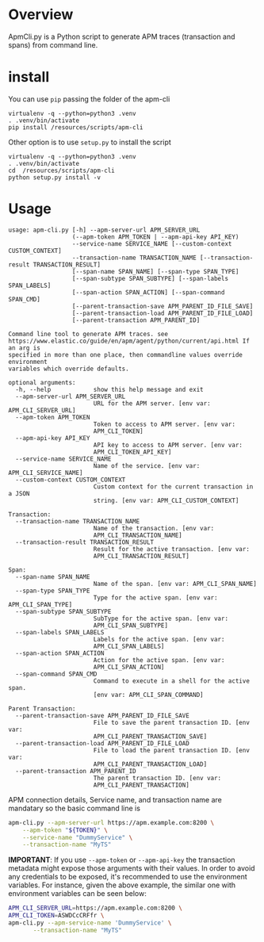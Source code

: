 # Overview

ApmCli.py is a Python script to generate APM traces (transaction and spans) from command line.

# install

You can use `pip` passing the folder of the apm-cli

```
virtualenv -q --python=python3 .venv
. .venv/bin/activate
pip install /resources/scripts/apm-cli
```

Other option is to use `setup.py` to install the script

```
virtualenv -q --python=python3 .venv
. .venv/bin/activate
cd  /resources/scripts/apm-cli
python setup.py install -v
```

# Usage

```
usage: apm-cli.py [-h] --apm-server-url APM_SERVER_URL
                  (--apm-token APM_TOKEN | --apm-api-key API_KEY)
                  --service-name SERVICE_NAME [--custom-context CUSTOM_CONTEXT]
                  --transaction-name TRANSACTION_NAME [--transaction-result TRANSACTION_RESULT]
                  [--span-name SPAN_NAME] [--span-type SPAN_TYPE]
                  [--span-subtype SPAN_SUBTYPE] [--span-labels SPAN_LABELS]
                  [--span-action SPAN_ACTION] [--span-command SPAN_CMD]
                  [--parent-transaction-save APM_PARENT_ID_FILE_SAVE]
                  [--parent-transaction-load APM_PARENT_ID_FILE_LOAD]
                  [--parent-transaction APM_PARENT_ID]

Command line tool to generate APM traces. see
https://www.elastic.co/guide/en/apm/agent/python/current/api.html If an arg is
specified in more than one place, then commandline values override environment
variables which override defaults.

optional arguments:
  -h, --help            show this help message and exit
  --apm-server-url APM_SERVER_URL
                        URL for the APM server. [env var: APM_CLI_SERVER_URL]
  --apm-token APM_TOKEN
                        Token to access to APM server. [env var:
                        APM_CLI_TOKEN]
  --apm-api-key API_KEY
                        API key to access to APM server. [env var:
                        APM_CLI_TOKEN_API_KEY]
  --service-name SERVICE_NAME
                        Name of the service. [env var: APM_CLI_SERVICE_NAME]
  --custom-context CUSTOM_CONTEXT
                        Custom context for the current transaction in a JSON
                        string. [env var: APM_CLI_CUSTOM_CONTEXT]

Transaction:
  --transaction-name TRANSACTION_NAME
                        Name of the transaction. [env var:
                        APM_CLI_TRANSACTION_NAME]
  --transaction-result TRANSACTION_RESULT
                        Result for the active transaction. [env var:
                        APM_CLI_TRANSACTION_RESULT]

Span:
  --span-name SPAN_NAME
                        Name of the span. [env var: APM_CLI_SPAN_NAME]
  --span-type SPAN_TYPE
                        Type for the active span. [env var: APM_CLI_SPAN_TYPE]
  --span-subtype SPAN_SUBTYPE
                        SubType for the active span. [env var:
                        APM_CLI_SPAN_SUBTYPE]
  --span-labels SPAN_LABELS
                        Labels for the active span. [env var:
                        APM_CLI_SPAN_LABELS]
  --span-action SPAN_ACTION
                        Action for the active span. [env var:
                        APM_CLI_SPAN_ACTION]
  --span-command SPAN_CMD
                        Command to execute in a shell for the active span.
                        [env var: APM_CLI_SPAN_COMMAND]

Parent Transaction:
  --parent-transaction-save APM_PARENT_ID_FILE_SAVE
                        File to save the parent transaction ID. [env var:
                        APM_CLI_PARENT_TRANSACTION_SAVE]
  --parent-transaction-load APM_PARENT_ID_FILE_LOAD
                        File to load the parent transaction ID. [env var:
                        APM_CLI_PARENT_TRANSACTION_LOAD]
  --parent-transaction APM_PARENT_ID
                        The parent transaction ID. [env var:
                        APM_CLI_PARENT_TRANSACTION]
```

APM connection details, Service name, and transaction name are mandatary so the basic command line is

```bash
apm-cli.py --apm-server-url https://apm.example.com:8200 \
    --apm-token "${TOKEN}" \
    --service-name "DummyService" \
    --transaction-name "MyTS"
```

**IMPORTANT**: If you use `--apm-token` or `--apm-api-key` the transaction metadata might expose those arguments
with their values. In order to avoid any credentials to be exposed, it's recommended to use the environment variables.
For instance, given the above example, the similar one with environment variables can be seen below:

```bash
APM_CLI_SERVER_URL=https://apm.example.com:8200 \
APM_CLI_TOKEN=ASWDCcCRFfr \
apm-cli.py --apm-service-name 'DummyService' \
       --transaction-name "MyTS"
```
